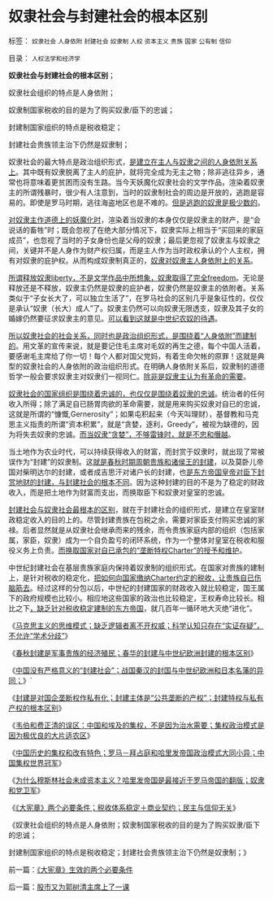 # 奴隶社会与封建社会的根本区别

标签： `奴隶社会` `人身依附` `封建社会` `奴隶制` `人权` `资本主义` `贵族` `国家` `公有制` `信仰` 

目录： `人权法学和经济学`

**奴隶社会与封建社会的根本区别**；

奴隶社会组织的特点是人身依附；

奴隶制国家税收的目的是为了购买奴隶/臣下的忠诚；

封建制国家组织的特点是税收稳定；

封建社会贵族领主治下仍然是奴隶制；

奴隶社会的最大特点是政治组织形式，[是建立在主人与奴隶之间的人身依附关系上](../../../2011/5/5/奴隶主大多数是仁慈的，道德是高尚的.md)。其中既有奴隶脱离了主人的庇护，就将完全成为无主之物；除非逃往异乡，通常也将意味着更贫困而没有生路。当今天妖魔化奴隶社会的文学作品，渲染着奴隶主的所谓残暴时，很少有人注意到，当时的奴隶制社会的周边是开放的，逃跑是容易的。即使是罗马时期，逃往海盗地区也是不难的。[但是逃跑的奴隶是极少数的](../../../2010/8/9/罗马的客民和奴隶的区别.md)。

[对奴隶主作道德上的妖魔化时](../../../2011/7/25/妖魔化奴隶制和奴隶主的优越感.md)，渲染着当奴隶的本身仅仅是奴隶主的财产，是“会说话的畜牲”时；既会忽视了在绝大部分情况下，奴隶实际上相当于“买回来的家庭成员”，也忽视了当时的子女身份也是父母的奴隶；最后更忽视了奴隶主与奴隶之间，关键并不是人身作为财产权归属，而是主人作为当时政权承认的个人主权，拥有对奴隶的庇护权。从而构成奴隶制真正的，[奴隶对奴隶主人身依附上的关系](../../../2010/8/7/希腊奴隶真相；犬儒有反社会的倾向.md)。

[所谓释放奴隶liberty，不是文学作品中所想象，奴隶取得了完全freedom](../../../2012/3/1/民主的法学常识和私有制和自由.md)。无论是释放还是不释放，奴隶主仍然是奴隶的庇护者，奴隶仍然是奴隶主的依附者。关系类似于“子女长大了，可以独立生活了”，在罗马社会的区别几乎是象征性的，仅仅是承认“奴隶（长大）成人”了。奴隶主仍然可以向奴隶无限透支，奴隶及其子女的婚嫁仍然要征求奴隶主的意见。[可以看到这就是中世纪农奴的待遇](../../../2010/5/15/“权力－权利－义务”模型即奴隶制.md)。

[所以奴隶社会的社会关系，同时也是政治组织形式，是围绕着“人身依附”而建制的](../../../2011/10/23/占用了国家的土地，贪污了自已的生命.md)。用文革的宣传来说，就是要记住毛主席对毛奴的再生之德，每个中国人活着，要感谢毛主席给了你一切！每个人都对国父党妈，有着生命欠帐的原罪！这就是典型的奴隶社会的人身依附的政治组织形式。在明确人身依附关系后，奴隶制的道德哲学一般会要求奴隶主对奴隶们一视同仁。[除非是奴隶主认为有革命的需要](../../../2011/7/25/维系奴隶社会的方法是“等级升降”；.md)。

[奴隶社会的国家组织是围绕着忠诚的，也仅仅是围绕着奴隶的忠诚](../../../2012/3/18/传统为什么是公有制？人道主义无私的虚伪性.md)。统治者的任何收入所得；除了满足自已肠胃肉欲的革命需要，就是用来购买奴隶对自已的忠诚，这就是所谓的“慷慨,Gernerosity”；如果屯积起来（今天叫理财），基督教和马克思主义指责的所谓“资本积累”，就是“贪婪，逐利，Greedy”，被视为缺德的，因为将失去奴隶的忠诚。[而当奴隶“贪婪”，不够雷锋时，就是不忠和僭越](../../../2011/11/16/“信仰”“无私”“道德”“向弱者倾斜”的含义.md)。

当土地作为农业时代，可以持续获得收入的财富，而封赏于奴隶时，就出现了常被误作为“封建”的奴隶制。这[就是春秋时期周朝贵族和诸侯王的封建](../../../2012/3/25/春秋封建是军事贵族的经济殖民，与欧洲中世纪的根本区别.md)，以及莫卧儿帝国对柴明达尔的封建，或者成吉思汗对诸户长的封建，也[是东方帝国皇帝对臣下封赏地财的封建，与封建社会的根本不同](../../../2012/3/26/封建的不是“土地”而是“公共垄断的产权”.md)。因为这种封建的目的不是为了稳定的财政收入，而是把土地作为财富而支出，而换取臣下和奴隶对皇室的忠诚。

[封建社会与奴隶社会最根本的区别](http://blog.sina.com.cn/s/blog_6468787801013d2k.html)，就在于封建社会的组织形式，是建立在皇室财政稳定收入的目的上的。尽管封建贵族在包税之余，需要对家臣支付购买忠诚的家禄。后者显然就是从奴隶社会继承而来的残余，而令贵族家庭内部的组织（包括家属，家臣，奴隶）成为一个自负盈亏的闭环系统，作为一个整体对皇室在税收和服役义务上负责。[而换取国家对自已承包的“垄断特权Charter”的授予和维护](../../../2012/3/24/私有制没有国企！国企的出路就是关闭！.md)。

中世纪封建社会在基层贵族家庭内保持着奴隶制的组织形式。在国家对贵族的建制上，是针对税收的稳定化，[把如何向国家缴纳Charter约定的税收，让贵族自已伤脑筋去](../../../2012/3/24/&quot;封建&quot;指贵族承包国企的私有化.md)。经过这样的分包以后，中世纪的封建国家的财政收入就比较稳定，国王属下的政府规模也比较小。相应地这些国家的政治也比较稳定，王权寿命比较长。相比之下[，缺乏针对税收稳定建制的东方帝国](../../../2012/3/26/西方三大帝国和东方两种特色.md)，就几百年一循环地大灭绝“进化”。

《[马克思主义的思维模式；缺乏逻辑者离不开权威；科学认知只存在“实证存疑”，不允许“学术分歧”](../../../2012/3/25/科学认知不允许“学术分歧”.md)》

《[春秋封建是军事贵族的经济殖民；春华的封建与中世纪欧洲封建的根本区别](../../../2012/3/25/春秋封建是军事贵族的经济殖民，与欧洲中世纪的根本区别.md)》

《[中国没有严格意义的“封建社会”；战国秦汉的封国与中世纪欧洲和日本名藩的异同；](../../../2012/3/25/中国没有经历严格意义的封建社会.md)》`

《[封建是对国企垄断权作私有化；封建主体是“公共垄断的产权”；封建特权与私有产权的根本区别](../../../2012/3/26/封建的不是“土地”而是“公共垄断的产权”.md)》

《[韦伯和费正清的误区：中国和埃及的集权，不是因为治水需要；集权政治模式是因为极优良的大片适农区](../../../2012/3/26/中国历史越来越集权的地理原因.md)》

《[中国历史的集权和改有特色；罗马－拜占庭和哈里发帝国政治模式大同小异；中国集权世界冠军](../../../2012/3/26/西方三大帝国和东方两种特色.md)》

《[为什么穆斯林社会未成资本主义？哈里发帝国是最接近于罗马帝国的翻版；奴隶和党卫军](../../../2012/3/28/为什么穆斯林没有进入资本主义？哈里发帝国.md)》

《[《大宪章》两个必要条件；税收体系稳定＋商业契约；民主与信仰无关](../../../2012/3/28/《大宪章》生效的两个必要条件.md)》

《奴隶社会组织的特点是人身依附；奴隶制国家税收的目的是为了购买奴隶/臣下的忠诚；

封建制国家组织的特点是税收稳定；封建社会贵族领主治下仍然是奴隶制；》



前一篇：[《大宪章》生效的两个必要条件](../../../2012/3/28/《大宪章》生效的两个必要条件.md)

后一篇：[股市又为郭树清主席上了一课](../../../2012/3/28/股市又为郭树清主席上了一课.md)